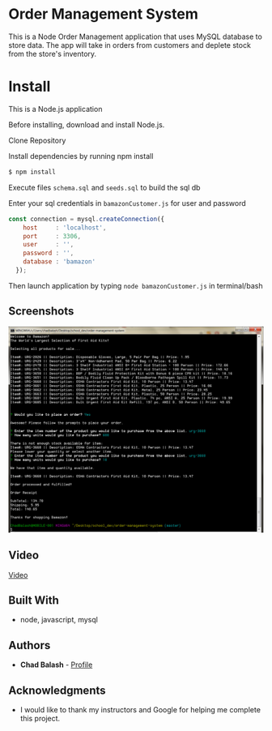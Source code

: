 # Order Management System

This is a Node Order Management application that uses MySQL database to store data. The app will take in orders from customers and deplete stock from the store's inventory.

# Install
This is a Node.js application

Before installing, download and install Node.js.

Clone Repository

Install dependencies by running npm install

```javascript
$ npm install
```

Execute files `schema.sql` and `seeds.sql` to build the sql db

Enter your sql credentials in `bamazonCustomer.js` for user and password

```javascript
const connection = mysql.createConnection({
    host     : 'localhost',
    port     : 3306,
    user     : '',
    password : '',
    database : 'bamazon'
  });
  ```

Then launch application by typing `node bamazonCustomer.js` in terminal/bash

## Screenshots

![Screenshot](/screenshot.jpg)

## Video
[Video](https://drive.google.com/open?id=1_a5Gqomh5Syfsb2_1-a46wgkkoqZyhmT)

## Built With

* node, javascript, mysql

## Authors

* **Chad Balash** - [Profile](https://github.com/chad-balash)

## Acknowledgments

* I would like to thank my instructors and Google for helping me complete this project.
